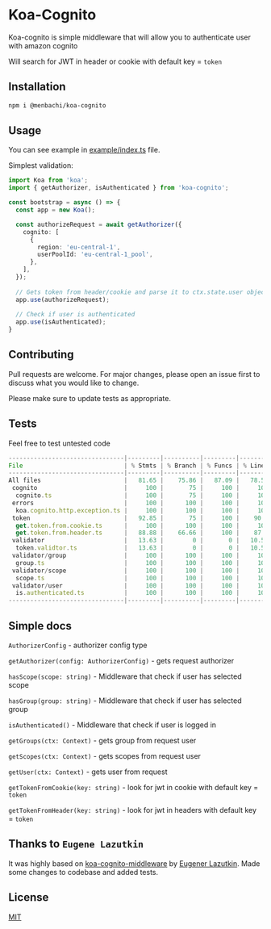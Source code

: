 # Koa-Cognito

Koa-cognito is simple middleware that will allow you to authenticate user with amazon cognito

Will search for JWT in header or cookie with default key = `token`

## Installation
```bash
npm i @menbachi/koa-cognito
```

## Usage
You can see example in [example/index.ts](https://github.com/Menbachi/koa-cognito/blob/main/example/index.ts) file.

Simplest validation:
```typescript
import Koa from 'koa';
import { getAuthorizer, isAuthenticated } from 'koa-cognito';

const bootstrap = async () => {
  const app = new Koa();

  const authorizeRequest = await getAuthorizer({
    cognito: [
      {
        region: 'eu-central-1',
        userPoolId: 'eu-central-1_pool',
      },
    ],
  });
  
  // Gets token from header/cookie and parse it to ctx.state.user object
  app.use(authorizeRequest);  
  
  // Check if user is authenticated
  app.use(isAuthenticated);  
}
```


## Contributing
Pull requests are welcome. For major changes, please open an issue first to discuss what you would like to change.

Please make sure to update tests as appropriate.
## Tests
Feel free to test untested code
```typescript
--------------------------------|---------|----------|---------|---------|-------------------
File                            | % Stmts | % Branch | % Funcs | % Lines | Uncovered Line #s
--------------------------------|---------|----------|---------|---------|-------------------
All files                       |   81.65 |    75.86 |   87.09 |   78.57 |                  
 cognito                        |     100 |       75 |     100 |     100 |                  
  cognito.ts                    |     100 |       75 |     100 |     100 | 22               
 errors                         |     100 |      100 |     100 |     100 |                  
  koa.cognito.http.exception.ts |     100 |      100 |     100 |     100 |                  
 token                          |   92.85 |       75 |     100 |    90.9 |                  
  get.token.from.cookie.ts      |     100 |      100 |     100 |     100 |                  
  get.token.from.header.ts      |   88.88 |    66.66 |     100 |    87.5 | 13               
 validator                      |   13.63 |        0 |       0 |   10.52 |                  
  token.validtor.ts             |   13.63 |        0 |       0 |   10.52 | 5-29             
 validator/group                |     100 |      100 |     100 |     100 |                  
  group.ts                      |     100 |      100 |     100 |     100 |                  
 validator/scope                |     100 |      100 |     100 |     100 |                  
  scope.ts                      |     100 |      100 |     100 |     100 |                  
 validator/user                 |     100 |      100 |     100 |     100 |                  
  is.authenticated.ts           |     100 |      100 |     100 |     100 |                  
--------------------------------|---------|----------|---------|---------|-------------------
```


## Simple docs
`AuthorizerConfig` - authorizer config type

`getAuthorizer(config: AuthorizerConfig)` - gets request authorizer

`hasScope(scope: string)` - Middleware that check if user has selected scope

`hasGroup(group: string)` - Middleware that check if user has selected group

`isAuthenticated()` - Middleware that check if user is logged in 

`getGroups(ctx: Context)` - gets group from request user

`getScopes(ctx: Context)` - gets scopes from request user

`getUser(ctx: Context)` - gets user from request

`getTokenFromCookie(key: string)` - look for jwt in cookie with default key = `token`

`getTokenFromHeader(key: string)` - look for jwt in headers with default key = `token`

## Thanks to `Eugene Lazutkin`

It was highly based on [koa-cognito-middleware](https://github.com/uhop/koa-cognito-middleware) by [Eugener Lazutkin](https://github.com/uhop). Made some changes to codebase and added tests.

## License
[MIT](https://choosealicense.com/licenses/mit/)

